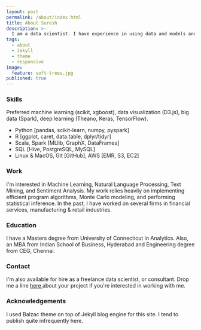 ```yaml
---
layout: post
permalink: /about/index.html
title: About Suresh
description: >-
  I am a data scientist. I have experience in using data and models and improve operations of variety of businesses. 
tags:
  - about
  - Jekyll
  - theme
  - responsive
image:
  feature: soft-trees.jpg
published: true
---
```


### Skills
Preferred machine learning (scikit, xgboost), data visualization (D3.js), big data (Spark), deep learning (Theano, Keras, TensorFlow).
* Python [pandas, scikit-learn, numpy, pyspark]
* R [ggplot, caret, data.table, dplyr/tidyr]
* Scala, Spark [MLlib, GraphX, DataFrames]
* SQL [Hive, PostgreSQL, MySQL]
* Linux & MacOS, Git [GitHub], AWS [EMR, S3, EC2]

### Work
I'm interested in Machine Learning, Natural Language Processing, Text Mining, and Sentiment Analysis. My work relies heavily on implementing efficient program algorithms, Monte Carlo modeling, and performing statistical inference. In the past, I have worked on several firms in financial services, manufacturing & retail industries. 

### Education
I have a Masters degree from University of Connecticut in Analytics. Also, an MBA from Indian School of Business, Hyderabad and Engineering degree from CEG, Chennai. 

### Contact
I'm also available for hire as a freelance data scientist, or consultant. Drop me a line <a id="mail" href="mailto:{{ site.owner.email }}"> here </a> about your project if you're interested in working with me.

### Acknowledgements
I used Balzac theme on top of Jekyll blog engine for this site. I tend to publish quite infrequently here.
